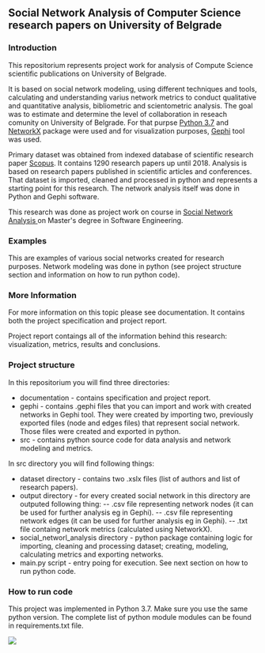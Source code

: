 ## Social Network Analysis of Computer Science research papers on University of Belgrade

### Introduction
This repositorium represents project work for analysis of Compute Science scientific publications on University of Belgrade. 

It is based on social network modeling, using different techniques and tools, calculating and understanding varius network metrics to conduct qualitative and quantitative analysis, bibliometric and scientometric analysis. The goal was to estimate and determine the level of collaboration in reseach comunity on University of Belgrade. For that purpse [Python 3.7](https://docs.python.org/3.7/ "Python 3.7") and [NetworkX](https://networkx.github.io/ "NetworkX") package were used and for visualization purposes, [Gephi](https://gephi.org/ "Gephi") tool was used.

Primary dataset was obtained from indexed database of scientific research paper [Scopus](https://www.scopus.com/home.uri "Scopus"). It contains 1290 research papers up until 2018. Analysis is based on research papers published in scientific articles and conferences. That dataset is imported, cleaned and  processed in python and represents a starting point for this research. The network analysis itself was done in Python and Gephi software. 

This research was done as project work on course in [Social Network Analysis ](https://www.etf.bg.ac.rs/en/fis/karton_predmeta/13M111ASM-2013 "Social Network Analysis ")  on Master's degree in Software Engineering.

### Examples
This are examples of various social networks created for research purposes. Network modeling was done in python (see project structure section and information on how to run python code).

### More Information
For more information on this topic please see documentation. It contains both the project specification and project report.

Project report contaings all of the information behind this research: visualization, metrics, results and conclusions.

### Project structure
In this repositorium you will find three directories:
- documentation - contains specification and project report.
- gephi - contains .gephi files that you can import and work with created networks in Gephi tool. They were created by importing two, previously exported files (node and edges files) that represent social network. Those files were created and exported in python.
- src - contains python source code for data analysis and network modeling and metrics.

In src directory you will find following things:
- dataset directory - contains two .xslx files (list of authors and list of research papers).
- output directory - for every created social network in this directory are outputed following thing:
-- .csv file representing network nodes (it can be used for further analysis eg in Gephi).
-- .csv file representing network edges (it can be used for further analysis eg in Gephi).
-- .txt file containg network metrics (calculated using NetworkX).
- social_networl_analysis directory - python package containing logic for importing, cleaning and processing dataset; creating, modeling, calculating metrics and exporting networks.
- main.py script - entry poing for execution. See next section on how to run python code.

### How to run code
This project was implemented in Python 3.7. Make sure you use the same python version. The complete list of python module modules can be found in requirements.txt file.



![](https://pandao.github.io/editor.md/images/logos/editormd-logo-180x180.png)


